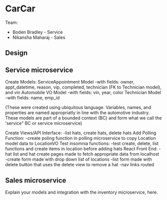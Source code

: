 # CarCar

Team:

* Boden Bradley - Service
* Nikansha Maharaj - Sales

## Design

## Service microservice

Create Models:
    ServiceAppointment Model
        -with fields: owner, appt_datetime, reason, vip, completed, technician (FK to Technician model), and vin
    Automobile VO Model
        -with fields: vin, year, color 
    Technician Model
        -with fields: name, emp_id

(These were created using ubiquitous language. Variables, names, and properties are named appropriatly in line with the automotive industry.  These models are part of a bounded context (BC) and form what we call the 'service" BC or service microservice)

Create Views/API Interface:
    -list hats, create hats, delete hats
Add Polling Function:
    -create poling function in polling microservice to copy Location model data to LocationVO
Test insomnia functions:
    -test create, delete, list functions and create items in location before adding hats 
React Front End:
    -hat list and hat create pages made to fetch appropriate data from localhost 
    -create form made with drop down list of locations
    -list form made with delete button that uses the delete view to remove a hat 
    -nav links routed 

## Sales microservice

Explain your models and integration with the inventory
microservice, here.
